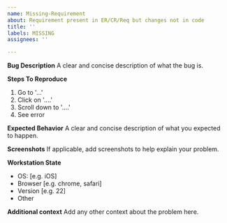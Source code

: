 ```yaml
---
name: Missing-Requirement
about: Requirement present in ER/CR/Req but changes not in code
title: ''
labels: MISSING
assignees: ''

---
```


**Bug Description**
A clear and concise description of what the bug is.

**Steps To Reproduce**
1. Go to '...'
2. Click on '....'
3. Scroll down to '....'
4. See error

**Expected Behavior**
A clear and concise description of what you expected to happen.

**Screenshots**
If applicable, add screenshots to help explain your problem.

**Workstation State**
 - OS: [e.g. iOS]
 - Browser [e.g. chrome, safari]
 - Version [e.g. 22]
 - Other

**Additional context**
Add any other context about the problem here.
